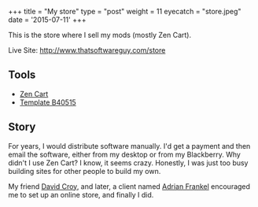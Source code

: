 +++
title = "My store"
type = "post"
weight = 11
eyecatch = "store.jpeg"
date = '2015-07-11'
+++

This is the store where I sell my mods (mostly Zen Cart).

Live Site: <http://www.thatsoftwareguy.com/store>

## Tools

* [Zen Cart](http://www.zencart.com)
* [Template B40515](http://ultimatezencart.com/)

## Story
For years, I would distribute software manually.  I'd get a payment
and then email the software, either from my desktop or from my
Blackberry.  Why didn't I use Zen Cart?  I know, it seems crazy.
Honestly, I was just too busy building sites for other people to build
my own.

My friend [David Croy](http://www.doubledogsoftware.com), and later,
a client named 
[Adrian Frankel](http://calliopesclosets.com.au/) encouraged me
to set up an online store, and finally I did. 

